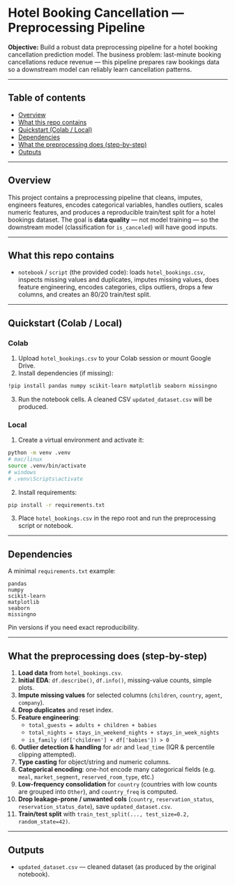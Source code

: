 # Hotel Booking Cancellation — Preprocessing Pipeline

**Objective:** Build a robust data preprocessing pipeline for a hotel booking cancellation prediction model. The business problem: last-minute booking cancellations reduce revenue — this pipeline prepares raw bookings data so a downstream model can reliably learn cancellation patterns.

---

## Table of contents

- [Overview](#overview)
- [What this repo contains](#what-this-repo-contains)
- [Quickstart (Colab / Local)](#quickstart-colab--local)
- [Dependencies](#dependencies)
- [What the preprocessing does (step-by-step)](#what-the-preprocessing-does-step-by-step)
- [Outputs](#outputs)
---

## Overview

This project contains a preprocessing pipeline that cleans, imputes, engineers features, encodes categorical variables, handles outliers, scales numeric features, and produces a reproducible train/test split for a hotel bookings dataset. The goal is **data quality** — not model training — so the downstream model (classification for `is_canceled`) will have good inputs.

---

## What this repo contains

- `notebook` / `script` (the provided code): loads `hotel_bookings.csv`, inspects missing values and duplicates, imputes missing values, does feature engineering, encodes categories, clips outliers, drops a few columns, and creates an 80/20 train/test split.

---

## Quickstart (Colab / Local)

### Colab

1. Upload `hotel_bookings.csv` to your Colab session or mount Google Drive.
2. Install dependencies (if missing):

```bash
!pip install pandas numpy scikit-learn matplotlib seaborn missingno
```

3. Run the notebook cells. A cleaned CSV `updated_dataset.csv` will be produced.

### Local

1. Create a virtual environment and activate it:

```bash
python -m venv .venv
# mac/linux
source .venv/bin/activate
# windows
# .venv\Scripts\activate
```

2. Install requirements:

```bash
pip install -r requirements.txt
```

3. Place `hotel_bookings.csv` in the repo root and run the preprocessing script or notebook.

---

## Dependencies

A minimal `requirements.txt` example:

```
pandas
numpy
scikit-learn
matplotlib
seaborn
missingno
```

Pin versions if you need exact reproducibility.

---

## What the preprocessing does (step-by-step)

1. **Load data** from `hotel_bookings.csv`.
2. **Initial EDA**: `df.describe()`, `df.info()`, missing-value counts, simple plots.
3. **Impute missing values** for selected columns (`children`, `country`, `agent`, `company`).
4. **Drop duplicates** and reset index.
5. **Feature engineering**:
   - `total_guests = adults + children + babies`
   - `total_nights = stays_in_weekend_nights + stays_in_week_nights`
   - `is_family (df['children'] + df['babies']) > 0`
6. **Outlier detection & handling** for `adr` and `lead_time` (IQR & percentile clipping attempted).
7. **Type casting** for object/string and numeric columns.
8. **Categorical encoding**: one-hot encode many categorical fields (e.g. `meal`, `market_segment`, `reserved_room_type`, etc.)
9. **Low-frequency consolidation** for `country` (countries with low counts are grouped into `Other`), and `country_freq` is computed.
10. **Drop leakage-prone / unwanted cols** (`country`, `reservation_status`, `reservation_status_date`), save `updated_dataset.csv`.
11. **Train/test split** with `train_test_split(..., test_size=0.2, random_state=42)`.

---

## Outputs

- `updated_dataset.csv` — cleaned dataset (as produced by the original notebook).
